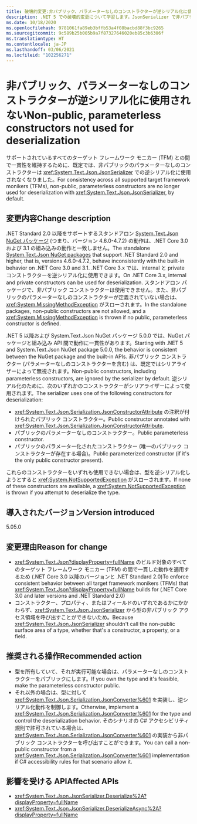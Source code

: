 ```yaml
---
title: 破壊的変更:非パブリック、パラメーターなしのコンストラクターが逆シリアル化に使用されない
description: .NET 5 での破壊的変更について学習します。JsonSerializer で非パブリック、パラメーターなしのコンストラクターが逆シリアル化に使用されなくなりました。
ms.date: 10/18/2020
ms.openlocfilehash: 9781061fa89eb3bffb53a4f08bacbd88f3bc9265
ms.sourcegitcommit: 9c589b25b005b9a7f87327646020eb85c3b6306f
ms.translationtype: HT
ms.contentlocale: ja-JP
ms.lasthandoff: 03/06/2021
ms.locfileid: "102256271"
---
```

# <a name="non-public-parameterless-constructors-not-used-for-deserialization"></a><span data-ttu-id="9292b-103">非パブリック、パラメーターなしのコンストラクターが逆シリアル化に使用されない</span><span class="sxs-lookup"><span data-stu-id="9292b-103">Non-public, parameterless constructors not used for deserialization</span></span>

<span data-ttu-id="9292b-104">サポートされているすべてのターゲット フレームワーク モニカー (TFM) との間で一貫性を維持するために、既定では、非パブリックのパラメーターなしのコンストラクターは <xref:System.Text.Json.JsonSerializer> での逆シリアル化に使用されなくなりました。</span><span class="sxs-lookup"><span data-stu-id="9292b-104">For consistency across all supported target framework monikers (TFMs), non-public, parameterless constructors are no longer used for deserialization with <xref:System.Text.Json.JsonSerializer>, by default.</span></span>

## <a name="change-description"></a><span data-ttu-id="9292b-105">変更内容</span><span class="sxs-lookup"><span data-stu-id="9292b-105">Change description</span></span>

<span data-ttu-id="9292b-106">.NET Standard 2.0 以降をサポートするスタンドアロン [System.Text.Json NuGet パッケージ](https://www.nuget.org/packages/System.Text.Json/) (つまり、バージョン 4.6.0-4.7.2) の動作は、.NET Core 3.0 および 3.1 の組み込みの動作と一致しません。</span><span class="sxs-lookup"><span data-stu-id="9292b-106">The standalone [System.Text.Json NuGet packages](https://www.nuget.org/packages/System.Text.Json/) that support .NET Standard 2.0 and higher, that is, versions 4.6.0-4.7.2, behave inconsistently with the built-in behavior on .NET Core 3.0 and 3.1.</span></span> <span data-ttu-id="9292b-107">.NET Core 3.x では、internal と private コンストラクターを逆シリアル化に使用できます。</span><span class="sxs-lookup"><span data-stu-id="9292b-107">On .NET Core 3.x, internal and private constructors can be used for deserialization.</span></span> <span data-ttu-id="9292b-108">スタンドアロン パッケージで、非パブリック コンストラクターは使用できません。また、非パブリックのパラメーターなしのコンストラクターが定義されていない場合は、<xref:System.MissingMethodException> がスローされます。</span><span class="sxs-lookup"><span data-stu-id="9292b-108">In the standalone packages, non-public constructors are not allowed, and a <xref:System.MissingMethodException> is thrown if no public, parameterless constructor is defined.</span></span>

<span data-ttu-id="9292b-109">.NET 5 以降および System.Text.Json NuGet パッケージ 5.0.0 では、NuGet パッケージと組み込み API 間で動作に一貫性があります。</span><span class="sxs-lookup"><span data-stu-id="9292b-109">Starting with .NET 5 and System.Text.Json NuGet package 5.0.0, the behavior is consistent between the NuGet package and the built-in APIs.</span></span> <span data-ttu-id="9292b-110">非パブリック コンストラクター (パラメーターなしのコンストラクターを含む) は、既定ではシリアライザーによって無視されます。</span><span class="sxs-lookup"><span data-stu-id="9292b-110">Non-public constructors, including parameterless constructors, are ignored by the serializer by default.</span></span> <span data-ttu-id="9292b-111">逆シリアル化のために、次のいずれかのコンストラクターがシリアライザーによって使用されます。</span><span class="sxs-lookup"><span data-stu-id="9292b-111">The serializer uses one of the following constructors for deserialization:</span></span>

- <span data-ttu-id="9292b-112"><xref:System.Text.Json.Serialization.JsonConstructorAttribute> の注釈が付けられたパブリック コンストラクター。</span><span class="sxs-lookup"><span data-stu-id="9292b-112">Public constructor annotated with <xref:System.Text.Json.Serialization.JsonConstructorAttribute>.</span></span>
- <span data-ttu-id="9292b-113">パブリックのパラメーターなしのコンストラクター。</span><span class="sxs-lookup"><span data-stu-id="9292b-113">Public parameterless constructor.</span></span>
- <span data-ttu-id="9292b-114">パブリックのパラメーター化されたコンストラクター (唯一のパブリック コンストラクターが存在する場合)。</span><span class="sxs-lookup"><span data-stu-id="9292b-114">Public parameterized constructor (if it's the only public constructor present).</span></span>

<span data-ttu-id="9292b-115">これらのコンストラクターをいずれも使用できない場合は、型を逆シリアル化しようとすると <xref:System.NotSupportedException> がスローされます。</span><span class="sxs-lookup"><span data-stu-id="9292b-115">If none of these constructors are available, a <xref:System.NotSupportedException> is thrown if you attempt to deserialize the type.</span></span>

## <a name="version-introduced"></a><span data-ttu-id="9292b-116">導入されたバージョン</span><span class="sxs-lookup"><span data-stu-id="9292b-116">Version introduced</span></span>

<span data-ttu-id="9292b-117">5.0</span><span class="sxs-lookup"><span data-stu-id="9292b-117">5.0</span></span>

## <a name="reason-for-change"></a><span data-ttu-id="9292b-118">変更理由</span><span class="sxs-lookup"><span data-stu-id="9292b-118">Reason for change</span></span>

- <span data-ttu-id="9292b-119"><xref:System.Text.Json?displayProperty=fullName> のビルド対象のすべてのターゲット フレームワーク モニカー (TFM) の間で一貫した動作を適用するため (.NET Core 3.0 以降のバージョンと .NET Standard 2.0)</span><span class="sxs-lookup"><span data-stu-id="9292b-119">To enforce consistent behavior between all target framework monikers (TFMs) that <xref:System.Text.Json?displayProperty=fullName> builds for (.NET Core 3.0 and later versions and .NET Standard 2.0)</span></span>
- <span data-ttu-id="9292b-120">コンストラクター、プロパティ、またはフィールドのいずれであるかにかかわらず、<xref:System.Text.Json.JsonSerializer> から型の非パブリック アクセス領域を呼び出すことができないため。</span><span class="sxs-lookup"><span data-stu-id="9292b-120">Because <xref:System.Text.Json.JsonSerializer> shouldn't call the non-public surface area of a type, whether that's a constructor, a property, or a field.</span></span>

## <a name="recommended-action"></a><span data-ttu-id="9292b-121">推奨される操作</span><span class="sxs-lookup"><span data-stu-id="9292b-121">Recommended action</span></span>

- <span data-ttu-id="9292b-122">型を所有していて、それが実行可能な場合は、パラメーターなしのコンストラクターをパブリックにします。</span><span class="sxs-lookup"><span data-stu-id="9292b-122">If you own the type and it's feasible, make the parameterless constructor public.</span></span>
- <span data-ttu-id="9292b-123">それ以外の場合は、型に対して <xref:System.Text.Json.Serialization.JsonConverter%601> を実装し、逆シリアル化動作を制御します。</span><span class="sxs-lookup"><span data-stu-id="9292b-123">Otherwise, implement a <xref:System.Text.Json.Serialization.JsonConverter%601> for the type and control the deserialization behavior.</span></span> <span data-ttu-id="9292b-124">そのシナリオの C# アクセシビリティ規則で許可されている場合は、<xref:System.Text.Json.Serialization.JsonConverter%601> の実装から非パブリック コンストラクターを呼び出すことができます。</span><span class="sxs-lookup"><span data-stu-id="9292b-124">You can call a non-public constructor from a <xref:System.Text.Json.Serialization.JsonConverter%601> implementation if C# accessibility rules for that scenario allow it.</span></span>

## <a name="affected-apis"></a><span data-ttu-id="9292b-125">影響を受ける API</span><span class="sxs-lookup"><span data-stu-id="9292b-125">Affected APIs</span></span>

- <xref:System.Text.Json.JsonSerializer.Deserialize%2A?displayProperty=fullName>
- <xref:System.Text.Json.JsonSerializer.DeserializeAsync%2A?displayProperty=fullName>

<!--

### Affected APIs

- `Overload:System.Text.Json.JsonSerializer.Deserialize`
- `Overload:System.Text.Json.JsonSerializer.DeserializeAsync`

### Category

Serialization

-->
